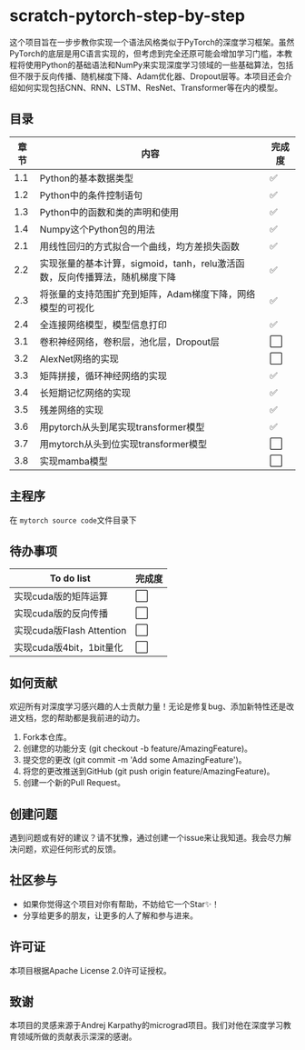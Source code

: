 # scratch-pytorch-step-by-step

这个项目旨在一步步教你实现一个语法风格类似于PyTorch的深度学习框架。虽然PyTorch的底层是用C语言实现的，但考虑到完全还原可能会增加学习门槛，本教程将使用Python的基础语法和NumPy来实现深度学习领域的一些基础算法，包括但不限于反向传播、随机梯度下降、Adam优化器、Dropout层等。本项目还会介绍如何实现包括CNN、RNN、LSTM、ResNet、Transformer等在内的模型。

## 目录

| 章节 | 内容                                                                        | 完成度 |
| ---- | --------------------------------------------------------------------------- | ------ |
| 1.1  | Python的基本数据类型                                                        | ✅     |
| 1.2  | Python中的条件控制语句                                                      | ✅     |
| 1.3  | Python中的函数和类的声明和使用                                              | ✅     |
| 1.4  | Numpy这个Python包的用法                                                     | ✅     |
| 2.1  | 用线性回归的方式拟合一个曲线，均方差损失函数                                | ✅     |
| 2.2  | 实现张量的基本计算，sigmoid，tanh，relu激活函数，反向传播算法，随机梯度下降 | ✅     |
| 2.3  | 将张量的支持范围扩充到矩阵，Adam梯度下降，网络模型的可视化                  | ✅     |
| 2.4  | 全连接网络模型，模型信息打印                                                | ✅     |
| 3.1  | 卷积神经网络，卷积层，池化层，Dropout层                                     | ⬜     |
| 3.2  | AlexNet网络的实现                                                           | ⬜     |
| 3.3  | 矩阵拼接，循环神经网络的实现                                                | ✅     |
| 3.4  | 长短期记忆网络的实现                                                        | ✅     |
| 3.5  | 残差网络的实现                                                              | ✅     |
| 3.6  | 用pytorch从头到尾实现transformer模型                                        | ✅     |
| 3.7  | 用mytorch从头到位实现transformer模型                                        | ⬜     |
| 3.8  | 实现mamba模型                                                               | ⬜     |

## 主程序

在 `mytorch source code`文件目录下

## 待办事项

| To do list                | 完成度 |
| ------------------------- | ------ |
| 实现cuda版的矩阵运算      | ⬜     |
| 实现cuda版的反向传播      | ⬜     |
| 实现cuda版Flash Attention | ⬜     |
| 实现cuda版4bit，1bit量化  | ⬜     |

## 如何贡献
欢迎所有对深度学习感兴趣的人士贡献力量！无论是修复bug、添加新特性还是改进文档，您的帮助都是我前进的动力。

1. Fork本仓库。
2. 创建您的功能分支 (git checkout -b feature/AmazingFeature)。
3. 提交您的更改 (git commit -m 'Add some AmazingFeature')。
4. 将您的更改推送到GitHub (git push origin feature/AmazingFeature)。
5. 创建一个新的Pull Request。

## 创建问题
遇到问题或有好的建议？请不犹豫，通过创建一个issue来让我知道。我会尽力解决问题，欢迎任何形式的反馈。

## 社区参与
- 如果你觉得这个项目对你有帮助，不妨给它一个Star✨！
- 分享给更多的朋友，让更多的人了解和参与进来。

## 许可证
本项目根据Apache License 2.0许可证授权。

## 致谢
本项目的灵感来源于Andrej Karpathy的micrograd项目。我们对他在深度学习教育领域所做的贡献表示深深的感谢。
